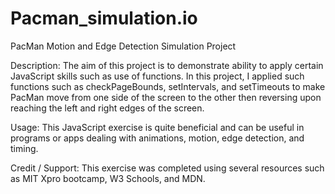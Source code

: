 # Pacman_simulation.io

PacMan Motion and Edge Detection Simulation Project

Description: The aim of this project is to demonstrate ability to apply certain JavaScript skills such as use of functions. In this project, I applied such functions such as checkPageBounds, setIntervals, and setTimeouts to make PacMan move from one side of the screen to the other then reversing upon reaching the left and right edges of the screen.

Usage: This JavaScript exercise is quite beneficial and can be useful in programs or apps dealing with animations, motion, edge detection, and timing.  

Credit / Support: This exercise was completed using several resources such as MIT Xpro bootcamp, W3 Schools, and MDN. 

